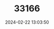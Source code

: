 ---
title: "33166"
category: "Anisoptera costata"
draft: false
date: 2024-02-22 13:03:50
languages:
  Lao: ["Baak"]
  Thai: ["Kra Baak"]
  Malay: ["Mersawa"]
  Tagalog: ["Palosapis"]
  Central Khmer: ["Phdeak Rom"]
  Vietnamese: ["Ven Ven"]
---